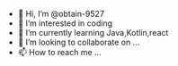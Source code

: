 - 👋 Hi, I’m @obtain-9527
- 👀 I’m interested in coding
- 🌱 I’m currently learning Java,Kotlin,react 
- 💞️ I’m looking to collaborate on ...
- 📫 How to reach me ...

<!---
obtain-9527/obtain-9527 is a ✨ special ✨ repository because its `README.md` (this file) appears on your GitHub profile.
You can click the Preview link to take a look at your changes.
--->
